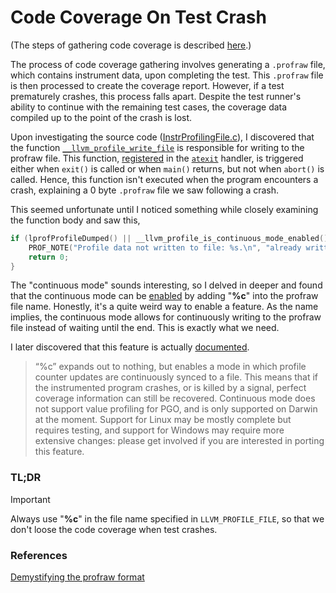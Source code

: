 # Code Coverage On Test Crash
(The steps of gathering code coverage is described [here](../articles/CodeCoverage.md#build-and-run).)

The process of code coverage gathering involves generating a `.profraw` file, which contains instrument data, upon completing the test. This `.profraw` file is then processed to create the coverage report. However, if a test prematurely crashes, this process falls apart. Despite the test runner's ability to continue with the remaining test cases, the coverage data compiled up to the point of the crash is lost.

Upon investigating the source code ([InstrProfilingFile.c](https://github.com/llvm/llvm-project/blob/f7ab79f33ef5609a2d8519cbfc676842d617eeb3/compiler-rt/lib/profile/InstrProfilingFile.c)), I discovered that the function [`__llvm_profile_write_file`](https://github.com/llvm/llvm-project/blob/f7ab79f33ef5609a2d8519cbfc676842d617eeb3/compiler-rt/lib/profile/InstrProfilingFile.c#L1033) is responsible for writing to the profraw file. This function, [registered](https://github.com/llvm/llvm-project/blob/f7ab79f33ef5609a2d8519cbfc676842d617eeb3/compiler-rt/lib/profile/InstrProfilingFile.c#L1166) in the [`atexit`](https://developer.apple.com/library/archive/documentation/System/Conceptual/ManPages_iPhoneOS/man3/atexit.3.html) handler, is triggered either when `exit()` is called or when `main()` returns, but not when `abort()` is called. Hence, this function isn't executed when the program encounters a crash, explaining a 0 byte `.profraw` file we saw following a crash.

This seemed unfortunate until I noticed something while closely examining the function body and saw this,
```c
if (lprofProfileDumped() || __llvm_profile_is_continuous_mode_enabled()) {
    PROF_NOTE("Profile data not written to file: %s.\n", "already written");
    return 0;
}
```

The "continuous mode" sounds interesting, so I delved in deeper and found that the continuous mode can be [enabled](https://github.com/llvm/llvm-project/blob/f7ab79f33ef5609a2d8519cbfc676842d617eeb3/compiler-rt/lib/profile/InstrProfilingFile.c#L771) by adding "**%c**" into the profraw file name. Honestly, it's a quite weird way to enable a feature. As the name implies, the continuous mode allows for continuously writing to the profraw file instead of waiting until the end. This is exactly what we need.

I later discovered that this feature is actually [documented](https://clang.llvm.org/docs/SourceBasedCodeCoverage.html#running-the-instrumented-program).
> “%c” expands out to nothing, but enables a mode in which profile counter updates are continuously synced to a file. This means that if the instrumented program crashes, or is killed by a signal, perfect coverage information can still be recovered. Continuous mode does not support value profiling for PGO, and is only supported on Darwin at the moment. Support for Linux may be mostly complete but requires testing, and support for Windows may require more extensive changes: please get involved if you are interested in porting this feature.

### TL;DR
> [!IMPORTANT]
> Always use "**%c**" in the file name specified in `LLVM_PROFILE_FILE`, so that we don't loose the code coverage when test crashes.

### References
[Demystifying the profraw format](https://leodido.dev/demystifying-profraw/)
